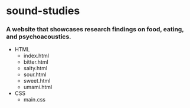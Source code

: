 # sound-studies

### A website that showcases research findings on food, eating, and psychoacoustics.
* HTML
	* index.html
	* bitter.html
	* salty.html
	* sour.html
	* sweet.html
	* umami.html
* CSS
	* main.css